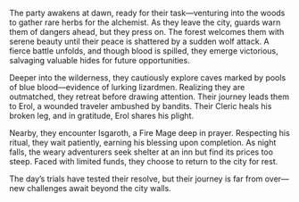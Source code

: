 <p>The party awakens at dawn, ready for their task—venturing into the woods to gather rare herbs for the alchemist. As they leave the city, guards warn them of dangers ahead, but they press on. The forest welcomes them with serene beauty until their peace is shattered by a sudden wolf attack. A fierce battle unfolds, and though blood is spilled, they emerge victorious, salvaging valuable hides for future opportunities.</p>

<p>Deeper into the wilderness, they cautiously explore caves marked by pools of blue blood—evidence of lurking lizardmen. Realizing they are outmatched, they retreat before drawing attention. Their journey leads them to Erol, a wounded traveler ambushed by bandits. Their Cleric heals his broken leg, and in gratitude, Erol shares his plight.</p>

<p>Nearby, they encounter Isgaroth, a Fire Mage deep in prayer. Respecting his ritual, they wait patiently, earning his blessing upon completion. As night falls, the weary adventurers seek shelter at an inn but find its prices too steep. Faced with limited funds, they choose to return to the city for rest.</p>

<p>The day’s trials have tested their resolve, but their journey is far from over—new challenges await beyond the city walls.</p>
